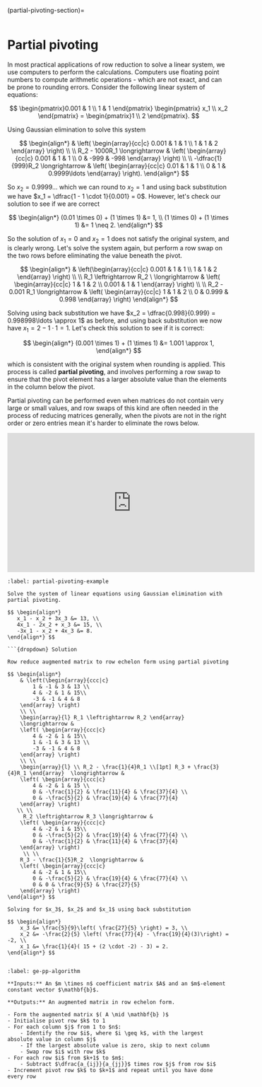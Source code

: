 (partial-pivoting-section)=

```{index} Partial pivoting
```

# Partial pivoting

In most practical applications of row reduction to solve a linear system, we use computers to perform the calculations. Computers use floating point numbers to compute arithmetic operations - which are not exact, and can be prone to rounding errors. Consider the following linear system of equations:

$$ \begin{pmatrix}0.001 & 1 \\ 1 & 1 \end{pmatrix}
\begin{pmatrix} x_1 \\ x_2 \end{pmatrix} =
\begin{pmatrix}1 \\ 2 \end{pmatrix}. $$

Using Gaussian elimination to solve this system

$$ \begin{align*}
    & \left( \begin{array}{cc|c}
        0.001 & 1 & 1 \\
        1 & 1 & 2
    \end{array} \right)
    \\ \\
     R_2 - 1000R_1 \longrightarrow &
    \left( \begin{array}{cc|c}
        0.001 & 1 & 1 \\
        0 & -999 & -998
    \end{array} \right)
    \\ \\
    -\dfrac{1}{999}R_2 \longrightarrow &
    \left( \begin{array}{cc|c}
        0.01 & 1 & 1 \\
        0 & 1 & 0.9999\ldots
    \end{array} \right).
\end{align*} $$

So $x_2 = 0.9999\ldots$ which we can round to $x_2 = 1$ and using back substitution we have $x_1 = \dfrac{1 - 1 \cdot 1}{0.001} = 0$. However, let's check our solution to see if we are correct

$$ \begin{align*}
    (0.01 \times 0) + (1 \times 1) &= 1, \\
    (1 \times 0) + (1 \times 1) &= 1 \neq 2.
\end{align*} $$

So the solution of $x_1 = 0$ and $x_2 = 1$ does not satisfy the original system, and is clearly wrong. Let's solve the system again, but perform a row swap on the two rows before eliminating the value beneath the pivot.

$$ \begin{align*}
    & \left(\begin{array}{cc|c}
        0.001 & 1 & 1 \\
        1 & 1 & 2
    \end{array} \right)
    \\ \\
    R_1 \leftrightarrow R_2  \ \longrightarrow &
    \left( \begin{array}{cc|c}
        1 & 1 & 2 \\
        0.001 & 1 & 1
    \end{array} \right)
	 \\ \\
     R_2 - 0.001 R_1  \longrightarrow &
    \left( \begin{array}{cc|c}
        1 & 1 & 2 \\
        0 & 0.999 & 0.998
    \end{array} \right)
\end{align*} $$

Solving using back substitution we have $x_2 = \dfrac{0.998}{0.999} = 0.998998\ldots \approx 1$ as before, and using back substitution we now have $x_1 = 2 - 1 \cdot 1 = 1$. Let's check this solution to see if it is correct:

$$ \begin{align*}
    (0.001 \times 1) + (1 \times 1) &= 1.001 \approx 1,
\end{align*} $$

which is consistent with the original system when rounding is applied. This process is called **partial pivoting**, and involves performing a row swap to ensure that the pivot element has a larger absolute value than the elements in the column below the pivot.

Partial pivoting can be performed even when matrices do not contain very large or small values, and row swaps of this kind are often needed in the process of reducing matrices generally, when the pivots are not in the right order or zero entries mean it's harder to eliminate the rows below.
 

<iframe width="560" height="315" src="https://www.youtube.com/embed/JsDUwQUe3jo?si=WTv6Lo96eZZJL7oO" title="YouTube video player" frameborder="0" allow="accelerometer; autoplay; clipboard-write; encrypted-media; gyroscope; picture-in-picture; web-share" referrerpolicy="strict-origin-when-cross-origin" allowfullscreen></iframe>

```{prf:example}
:label: partial-pivoting-example

Solve the system of linear equations using Gaussian elimination with partial pivoting.

$$ \begin{align*}
   x_1 - x_2 + 3x_3 &= 13, \\
   4x_1 - 2x_2 + x_3 &= 15, \\
   -3x_1 - x_2 + 4x_3 &= 8.
\end{align*} $$

```{dropdown} Solution

Row reduce augmented matrix to row echelon form using partial pivoting

$$ \begin{align*}
    & \left(\begin{array}{ccc|c}
        1 & -1 & 3 & 13 \\
        4 & -2 & 1 & 15\\
        -3 & -1 & 4 & 8
    \end{array} \right)
	\\ \\    
	\begin{array}{l} R_1 \leftrightarrow R_2 \end{array} 
    \longrightarrow &
    \left( \begin{array}{ccc|c}
        4 & -2 & 1 & 15\\
        1 & -1 & 3 & 13 \\
        -3 & -1 & 4 & 8
    \end{array} \right)
    \\ \\
    \begin{array}{l} \\ R_2 - \frac{1}{4}R_1 \\[1pt] R_3 + \frac{3}{4}R_1 \end{array}  \longrightarrow &
    \left( \begin{array}{ccc|c}
        4 & -2 & 1 & 15 \\
        0 & -\frac{1}{2} & \frac{11}{4} & \frac{37}{4} \\
        0 & -\frac{5}{2} & \frac{19}{4} & \frac{77}{4}
    \end{array} \right)
   \\ \\
     R_2 \leftrightarrow R_3 \longrightarrow &
    \left( \begin{array}{ccc|c}
        4 & -2 & 1 & 15\\
        0 & -\frac{5}{2} & \frac{19}{4} & \frac{77}{4} \\
        0 & -\frac{1}{2} & \frac{11}{4} & \frac{37}{4}
    \end{array} \right)
     \\ \\
    R_3 - \frac{1}{5}R_2  \longrightarrow &
    \left( \begin{array}{ccc|c}
        4 & -2 & 1 & 15\\
        0 & -\frac{5}{2} & \frac{19}{4} & \frac{77}{4} \\
        0 & 0 & \frac{9}{5} & \frac{27}{5}
    \end{array} \right)
\end{align*} $$

Solving for $x_3$, $x_2$ and $x_1$ using back substitution

$$ \begin{align*}
    x_3 &= \frac{5}{9}\left( \frac{27}{5} \right) = 3, \\
    x_2 &= -\frac{2}{5} \left( \frac{77}{4} - \frac{19}{4}(3)\right) = -2, \\
    x_1 &= \frac{1}{4}( 15 + (2 \cdot -2) - 3) = 2.
\end{align*} $$
```

```{index} Partial pivoting ; algorithm
```

````{prf:algorithm} Gaussian elimination with partial pivoting
:label: ge-pp-algorithm

**Inputs:** An $m \times n$ coefficient matrix $A$ and an $m$-element constant vector $\mathbf{b}$.

**Outputs:** An augmented matrix in row echelon form.

- Form the augmented matrix $( A \mid \mathbf{b} )$
- Initialise pivot row $k$ to 1
- For each column $j$ from 1 to $n$:
    - Identify the row $i$, where $i \geq k$, with the largest absolute value in column $j$
    - If the largest absolute value is zero, skip to next column
    - Swap row $i$ with row $k$
- For each row $i$ from $k+1$ to $m$:
    - Subtract $\dfrac{a_{ij}}{a_{jj}}$ times row $j$ from row $i$
- Increment pivot row $k$ to $k+1$ and repeat until you have done every row
````

